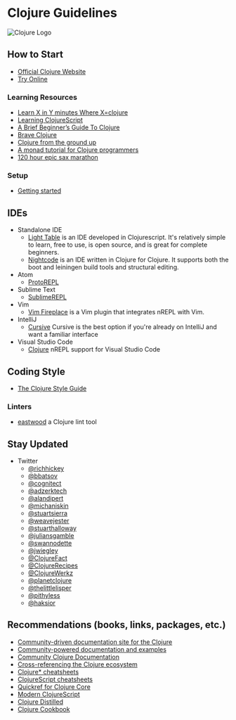 # Clojure Guidelines

![Clojure Logo](https://upload.wikimedia.org/wikipedia/commons/thumb/5/5d/Clojure_logo.svg/768px-Clojure_logo.svg.png)

## How to Start

- [Official Clojure Website](https://clojure.org/)
- [Try Online](http://clojurescript.io/)

### Learning Resources

- [Learn X in Y minutes Where X=clojure](https://learnxinyminutes.com/docs/clojure/)
- [Learning ClojureScript](https://github.com/clojurians-org/clojure-ebook/blob/master/Learning%20ClojureScript.pdf)
- [A Brief Beginner’s Guide To Clojure](http://www.unexpected-vortices.com/clojure/brief-beginners-guide/index.html)
- [Brave Clojure](http://www.braveclojure.com/)
- [Clojure from the ground up](https://aphyr.com/tags/Clojure-from-the-ground-up)
- [A monad tutorial for Clojure programmers](https://github.com/khinsen/monads-in-clojure)
- [120 hour epic sax marathon](http://iloveponies.github.io/120-hour-epic-sax-marathon/)

### Setup

- [Getting started](https://clojure.org/guides/getting_started)

## IDEs

- Standalone IDE
  - [Light Table](http://lighttable.com/) is an IDE developed in Clojurescript.
    It's relatively simple to learn, free to use, is open source, and is great
    for complete beginners.
  - [Nightcode](https://sekao.net/nightcode/) is an IDE written in Clojure for
    Clojure. It supports both the boot and leiningen build tools and structural
    editing.
- Atom
  - [ProtoREPL](https://atom.io/packages/proto-repl)
- Sublime Text
  - [SublimeREPL](https://github.com/wuub/SublimeREPL)
- Vim
  - [Vim Fireplace](https://github.com/tpope/vim-fireplace) is a Vim plugin that
    integrates nREPL with Vim.
- IntelliJ
  - [Cursive](https://cursive-ide.com/) Cursive is the best option if you're
    already on IntelliJ and want a familiar interface
- Visual Studio Code
  - [Clojure](https://marketplace.visualstudio.com/items?itemName=avli.clojure)
    nREPL support for Visual Studio Code

## Coding Style

- [The Clojure Style Guide](https://github.com/bbatsov/clojure-style-guide)

### Linters

- [eastwood](https://github.com/jonase/eastwood) a Clojure lint tool

## Stay Updated

- Twitter
  - [@richhickey](https://twitter.com/richhickey)
  - [@bbatsov](https://twitter.com/bbatsov)
  - [@cognitect](https://twitter.com/cognitect)
  - [@adzerktech](https://twitter.com/adzerktech)
  - [@alandipert](https://twitter.com/alandipert)
  - [@michaniskin](https://twitter.com/michaniskin)
  - [@stuartsierra](https://twitter.com/stuartsierra)
  - [@weavejester](https://twitter.com/weavejester)
  - [@stuarthalloway](https://twitter.com/stuarthalloway)
  - [@juliansgamble](https://twitter.com/juliansgamble)
  - [@swannodette](https://twitter.com/swannodette)
  - [@jwiegley](https://twitter.com/jwiegley)
  - [@ClojureFact](https://twitter.com/ClojureFact)
  - [@ClojureRecipes](https://twitter.com/ClojureRecipes)
  - [@ClojureWerkz](https://twitter.com/ClojureWerkz)
  - [@planetclojure](https://twitter.com/planetclojure)
  - [@thelittlelisper](https://twitter.com/thelittlelisper)
  - [@pithyless](https://twitter.com/pithyless)
  - [@haksior](https://twitter.com/haksior)

## Recommendations (books, links, packages, etc.)

- [Community-driven documentation site for the Clojure](http://clojure-doc.org/)
- [Community-powered documentation and examples](http://clojuredocs.org/)
- [Community Clojure Documentation](http://conj.io/)
- [Cross-referencing the Clojure ecosystem](http://crossclj.info/)
- [Clojure* cheatsheets](http://jafingerhut.github.io/)
- [ClojureScript cheatsheets](http://cljs.info/cheatsheet/)
- [Quickref for Clojure Core](https://clojuredocs.org/quickref)
- [Modern ClojureScript](https://github.com/magomimmo/modern-cljs)
- [Clojure Distilled](http://yogthos.github.io/ClojureDistilled.html)
- [Clojure Cookbook](https://github.com/clojure-cookbook/clojure-cookbook)
